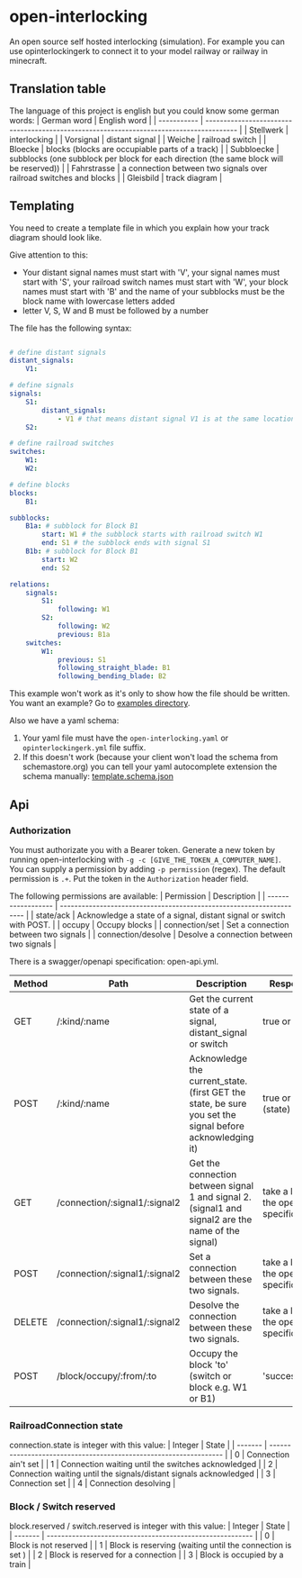 # open-interlocking
An open source self hosted interlocking (simulation). For example you can use opinterlockingerk to connect it to your model railway or railway in minecraft.

## Translation table
The language of this project is english but you could know some german words:
| German word | English word                                                                            |
| ----------- | --------------------------------------------------------------------------------------- |
| Stellwerk   | interlocking                                                                            |
| Vorsignal   | distant signal                                                                          |
| Weiche      | railroad switch                                                                         |
| Bloecke     | blocks (blocks are occupiable parts of a track)                                         |
| Subbloecke  | subblocks (one subblock per block for each direction (the same block will be reserved)) |
| Fahrstrasse | a connection between two signals over railroad switches and blocks                      |
| Gleisbild   | track diagram                                                                           |


## Templating

You need to create a template file in which you explain how your track diagram should look like.

Give attention to this:
- Your distant signal names must start with 'V', your signal names must start with 'S', your railroad switch names must start with 'W', your block names must start with 'B' and the name of your subblocks must be the block name with lowercase letters added
- letter V, S, W and B must be followed by a number

The file has the following syntax:

```yaml

# define distant signals
distant_signals:
    V1:

# define signals
signals:
    S1:
        distant_signals:
            - V1 # that means distant signal V1 is at the same location as S1
    S2:

# define railroad switches
switches:
    W1:
    W2:

# define blocks
blocks:
    B1:

subblocks:
    B1a: # subblock for Block B1
        start: W1 # the subblock starts with railroad switch W1
        end: S1 # the subblock ends with signal S1
    B1b: # subblock for Block B1
        start: W2
        end: S2

relations:
    signals:
        S1:
            following: W1
        S2:
            following: W2
            previous: B1a
    switches:
        W1:
            previous: S1
            following_straight_blade: B1
            following_bending_blade: B2


```
This example won't work as it's only to show how the file should be written. You want an example? Go to [examples directory](examples).


Also we have a yaml schema:
1. Your yaml file must have the `open-interlocking.yaml` or `opinterlockingerk.yml` file suffix.
2. If this doesn't work (because your client won't load the schema from schemastore.org) you can tell your yaml autocomplete extension the schema manually: [template.schema.json](template.schema.json)

## Api

### Authorization

You must authorizate you with a Bearer token. Generate a new token by running open-interlocking with `-g -c [GIVE_THE_TOKEN_A_COMPUTER_NAME]`. You can supply a permission by adding ``-p permission`` (regex). The default permission is `.+`.
Put the token in the ``Authorization`` header field.

The following permissions are available:
| Permission         | Description                                                          |
| ------------------ | -------------------------------------------------------------------- |
| state/ack          | Acknowledge a state of a signal, distant signal or switch with POST. |
| occupy             | Occupy blocks                                                        |
| connection/set     | Set a connection between two signals                                 |
| connection/desolve | Desolve a connection between two signals                             |


There is a swagger/openapi specification: open-api.yml.

| Method | Path                          | Description                                                                                              | Response                                   |
| ------ | ----------------------------- | -------------------------------------------------------------------------------------------------------- | ------------------------------------------ |
| GET    | /:kind/:name                  | Get the current state of a signal, distant_signal or switch                                              | true or false                              |
| POST   | /:kind/:name                  | Acknowledge the current_state. (first GET the state, be sure you set the signal before acknowledging it) | true or false (state)                      |
| GET    | /connection/:signal1/:signal2 | Get the connection between signal 1 and signal 2. (signal1 and signal2 are the name of the signal)       | take a look at the open api specification. |
| POST   | /connection/:signal1/:signal2 | Set a connection between these two signals.                                                              | take a look at the open api specification. |
| DELETE | /connection/:signal1/:signal2 | Desolve the connection between these two signals.                                                        | take a look at the open api specification. |
| POST   | /block/occupy/:from/:to       | Occupy the block 'to' (switch or block e.g. W1 or B1)                                                    | 'success'                                  |

### RailroadConnection state
connection.state is integer with this value:
| Integer | State                                                             |
| ------- | ----------------------------------------------------------------- |
| 0       | Connection ain't set                                              |
| 1       | Connection waiting until the switches acknowledged                |
| 2       | Connection waiting until the signals/distant signals acknowledged |
| 3       | Connection set                                                    |
| 4       | Connection desolving                                              |

### Block / Switch reserved
block.reserved / switch.reserved is integer with this value:
| Integer | State                                                     |
| ------- | --------------------------------------------------------- |
| 0       | Block is not reserved                                     |
| 1       | Block is reserving (waiting until the connection is set ) |
| 2       | Block is reserved for a connection                        |
| 3       | Block is occupied by a train                              |